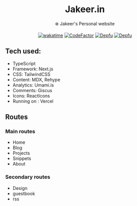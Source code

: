 <div align="center">
<h1>Jakeer.in</h1>

<p>❄️ Jakeer's Personal website</p>

[![wakatime](https://wakatime.com/badge/user/018dda6f-93b7-4b89-8b72-677522877b38/project/018dda73-7a12-400c-b1f8-1878fbfa9fa5.svg)](https://wakatime.com/badge/user/018dda6f-93b7-4b89-8b72-677522877b38/project/018dda73-7a12-400c-b1f8-1878fbfa9fa5) [![CodeFactor](https://www.codefactor.io/repository/github/jakeerc/jakeer/badge)](https://www.codefactor.io/repository/github/jakeerc/jakeer) [![Depfu](https://badges.depfu.com/badges/4e641484c884132d7cd8ff1276d822f7/status.svg)](https://depfu.com) [![Depfu](https://badges.depfu.com/badges/4e641484c884132d7cd8ff1276d822f7/overview.svg)](https://depfu.com/github/JakeerC/jakeer?project_id=39957)

</div>

## Tech used:

- TypeScript
- Framework: Next.js
- CSS: TailwindCSS
- Content: MDX, Rehype
- Analytics: Umami.is
- Comments: Giscus
- Icons: ReactIcons
- Running on : Vercel

## Routes

### Main routes

- Home
- Blog
- Projects
- Snippets
- About

### Secondary routes

- Design
- guestbook
- rss
